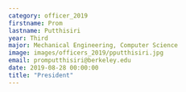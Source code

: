 ```yaml
---
category: officer_2019
firstname: Prom
lastname: Putthisiri
year: Third
major: Mechanical Engineering, Computer Science
image: images/officers_2019/pputthisiri.jpg
email: promputthisiri@berkeley.edu
date: 2019-08-28 00:00:00
title: "President"
---
```

